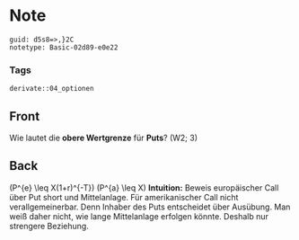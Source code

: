 # Note
```
guid: d5s8=>,}2C
notetype: Basic-02d89-e0e22
```

### Tags
```
derivate::04_optionen
```

## Front
Wie lautet die <b>obere Wertgrenze</b> für <b>Puts</b>? (W2; 3)

## Back
\(P^{e} \leq X(1+r)^{-T}\) \(P^{a} \leq X\) <b>Intuition:</b>
Beweis europäischer Call über Put short und Mittelanlage. Für
amerikanischer Call nicht verallgemeinerbar. Denn Inhaber des Puts
entscheidet über Ausübung. Man weiß daher nicht, wie lange
Mittelanlage erfolgen könnte. Deshalb nur strengere Beziehung.
